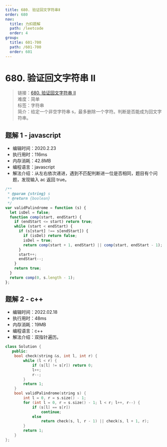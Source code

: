 ```yaml
---
title: 680. 验证回文字符串Ⅱ
order: 680
nav:
  title: 力扣题解
  path: /leetcode
  order: 4
group:
  title: 601-700
  path: /601-700
  order: 601
---
```


# 680. 验证回文字符串 Ⅱ

> 链接：[680. 验证回文字符串 Ⅱ](https://leetcode-cn.com/problems/valid-palindrome-ii/)  
> 难度：简单  
> 标签：字符串  
> 简介：给定一个非空字符串 s，最多删除一个字符。判断是否能成为回文字符串。

## 题解 1 - javascript

- 编辑时间：2020.2.23
- 执行用时：116ms
- 内存消耗：42.8MB
- 编程语言：javascript
- 解法介绍：从左右依次递进，遇到不匹配判断进一位是否相同，题目有个问题，发现输入 ac 返回 true。

```javascript
/**
 * @param {string} s
 * @return {boolean}
 */
var validPalindrome = function (s) {
  let isDel = false;
  function comp(start, endStart) {
    if (endStart <= start) return true;
    while (start < endStart) {
      if (s[start] !== s[endStart]) {
        if (isDel) return false;
        isDel = true;
        return comp(start + 1, endStart) || comp(start, endStart - 1);
      }
      start++;
      endStart--;
    }
    return true;
  }
  return comp(0, s.length - 1);
};
```

## 题解 2 - c++

- 编辑时间：2022.02.18
- 执行用时：48ms
- 内存消耗：19MB
- 编程语言：c++
- 解法介绍：双指针遍历。

```cpp
class Solution {
   public:
    bool check(string &s, int l, int r) {
        while (l < r) {
            if (s[l] != s[r]) return 0;
            l++;
            r--;
        }
        return 1;
    }
    bool validPalindrome(string s) {
        int l = 0, r = s.size() - 1;
        for (int l = 0, r = s.size() - 1; l < r; l++, r--) {
            if (s[l] == s[r])
                continue;
            else
                return check(s, l, r - 1) || check(s, l + 1, r);
        }
        return 1;
    }
};
```
